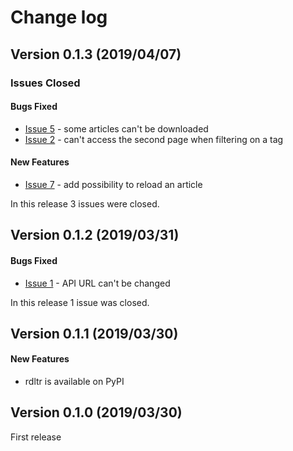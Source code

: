 # Change log

## Version 0.1.3 (2019/04/07)

### Issues Closed

#### Bugs Fixed

* [Issue 5](https://github.com/SamR1/rdltr/issues/5) - some articles can't be downloaded
* [Issue 2](https://github.com/SamR1/rdltr/issues/2) - can't access the second page when filtering on a tag

#### New Features

* [Issue 7](https://github.com/SamR1/rdltr/issues/7) - add possibility to reload an article

In this release 3 issues were closed.


## Version 0.1.2 (2019/03/31)

#### Bugs Fixed

* [Issue 1](https://github.com/SamR1/rdltr/issues/1) - API URL can't be changed

In this release 1 issue was closed.


## Version 0.1.1 (2019/03/30)

#### New Features
- rdltr is available on PyPI


## Version 0.1.0 (2019/03/30)

First release
